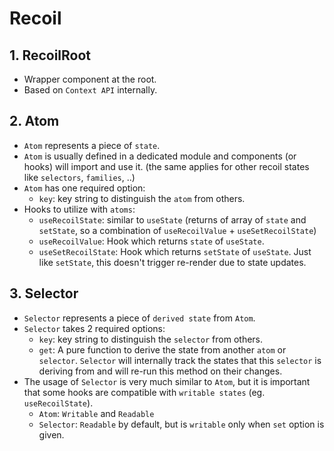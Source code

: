 # Recoil

## 1. RecoilRoot
- Wrapper component at the root.
- Based on `Context API` internally.

## 2. Atom
- `Atom` represents a piece of `state`.
- `Atom` is usually defined in a dedicated module and components (or hooks) will import and use it. (the same applies for other recoil states like `selectors`, `families`, ..)
- `Atom` has one required option:
    - `key`: key string to distinguish the `atom` from others.
- Hooks to utilize with `atoms`:
    - `useRecoilState`: similar to `useState` (returns of array of `state` and `setState`, so a combination of `useRecoilValue` + `useSetRecoilState`)
    - `useRecoilValue`: Hook which returns `state` of `useState`.
    - `useSetRecoilState`: Hook which returns `setState` of `useState`. Just like `setState`, this doesn't trigger re-render due to state updates.


## 3. Selector
- `Selector` represents a piece of `derived state` from `Atom`.
- `Selector` takes 2 required options:
    - `key`: key string to distinguish the `selector` from others.
    - `get`: A pure function to derive the state from another `atom` or `selector`. `Selector` will internally track the states that this `selector` is deriving from and will re-run this method on their changes.
- The usage of `Selector` is very much similar to `Atom`, but it is important that some hooks are compatible with `writable states` (eg. `useRecoilState`).
    - `Atom`: `Writable` and `Readable`
    - `Selector`: `Readable` by default, but is `writable` only when `set` option is given.